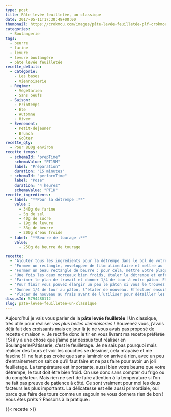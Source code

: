 ```yaml
---
type: post
title: Pâte levée feuilletée, un classique
date: 2017-05-11T17:30:48+00:00
thumbnail: https://crokmou.com/images/pâte-levée-feuilletée-plf-crokmou-blog-cuisine-voyage-1-14.jpg
categories:
  - Boulangerie
tags:
  - beurre
  - farine
  - levure
  - levure boulangère
  - pâte levée feuilletée
recette_details:
  - Catégorie:
    - Les bases
    - Viennoiserie
  - Régime:
    - Végétarien
    - Sans oeufs
  - Saison:
    - Printemps 
    - Été
    - Automne
    - Hiver
  - Évènement:
    - Petit-dejeuner
    - Brunch
    - Goûter
recette_qty:
  - Pour 800g environ
recette_temps:
  - schemaId: "prepTime"
    schemaValue: "PT15M"
    label: "Préparation"
    duration: "15 minutes"
  - schemaId: "performTime"
    label: "Pose"
    duration: "4 heures"
    schemaValue: "PT1H"
recette_ingredients:
  - label: "**Pour la détrempe :**"
    value :
      - 340g de farine
      - 5g de sel
      - 40g de sucre
      - 19g de levure
      - 33g de beurre
      - 200g d'eau froide
  - label: "**Beurre de tourage :**"
    value:
      - 250g de beurre de tourage

recette:
  - "Ajouter tous les ingrédients pour la détrempe dans le bol de votre robot, pétrir 5/10 minutes afin d’avoir une pâte homogène"
  - "Former un rectangle, envelopper de film alimentaire et mettre au frais"
  - "Former un beau rectangle de beurre : pour cela, mettre votre plaquette de beurre dans du papier sulfurisé et frapper à l’aide d’un rouleau pour former un morceau régulier d’un demi centimètre d’épaisseur maximum. Mettre au frais"
  - 'Une fois les deux morceaux bien froids, étaler la détrempe et enferme le beurre dedans comme dans les photos 2, 3 et 4.Remettre au frais 1h/1h30 (frigo) et environ 30/40 minutes au congélateur   ![Pâte levée feuilletée, pas à pas](https://crokmou.com/images/pâte-levée-feuilletée-plf-crokmou-blog-cuisine-voyage-1_zyanch.jpg "Pâte levée feuilletée, pas à pas") ![Pâte levée feuilletée, pas à pas](https://crokmou.com/images/pâte-levée-feuilletée-plf-crokmou-blog-cuisine-voyage-1-1_m4ajxg.jpg "Pâte levée feuilletée, pas à pas") ![Pâte levée feuilletée, pas à pas](https://crokmou.com/images/pâte-levée-feuilletée-plf-crokmou-blog-cuisine-voyage-1-2_y5g6tg.jpg "Pâte levée feuilletée, pas à pas")![Pâte levée feuilletée, pas à pas](https://crokmou.com/images/pâte-levée-feuilletée-plf-crokmou-blog-cuisine-voyage-1-3_uxnuzj.jpg "Pâte levée feuilletée, pas à pas")'
  - "Fariner le plan de travail et donner 1/4 de tour à votre pâton. Etaler de manière régulière le pâton, il doit être assez long. Faites ensuite un tour en 4 (ou portefeuille) comme sur les photos 3, 4 et"
  - 'Pour finir vous pouvez élargir un peu le pâton si vous le trouvez trop étroit. Remettre au frais   ![Pâte levée feuilletée, pas à pas](https://crokmou.com/images/pâte-levée-feuilletée-plf-crokmou-blog-cuisine-voyage-1-4_opayly.jpg "Pâte levée feuilletée, pas à pas") ![Pâte levée feuilletée, pas à pas](https://crokmou.com/images/pâte-levée-feuilletée-plf-crokmou-blog-cuisine-voyage-1-5_ajsx2z.jpg "Pâte levée feuilletée, pas à pas") ![Pâte levée feuilletée, pas à pas](https://crokmou.com/images/pâte-levée-feuilletée-plf-crokmou-blog-cuisine-voyage-1-6_zmdv9d.jpg "Pâte levée feuilletée, pas à pas") ![Pâte levée feuilletée, pas à pas](https://crokmou.com/images/pâte-levée-feuilletée-plf-crokmou-blog-cuisine-voyage-1-7_nxkjvu.jpg "Pâte levée feuilletée, pas à pas") ![Pâte levée feuilletée, pas à pas](https://crokmou.com/images/pâte-levée-feuilletée-plf-crokmou-blog-cuisine-voyage-1-8_bqnweb.jpg "Pâte levée feuilletée, pas à pas")![Pâte levée feuilletée, pas à pas](https://crokmou.com/images/pâte-levée-feuilletée-plf-crokmou-blog-cuisine-voyage-1-9_zltid2.jpg "Pâte levée feuilletée, pas à pas")'
  - "Donner 1/4 de tour au pâton, l’étaler de nouveau. Effectuer ensuite un tour en 3 comme sur les photos 3 et"
  - 'Placer de nouveau au frais avant de l’utiliser pour détailler les viennoiseries.   Cette pâte levée feuilletée peut être congelée (une fois façonnée, c’est à dire une fois vos croissants ou autres réalisés) mais quelques jours seulement ! Autrement la levure risque de ne plus faire effet. Décongeler les viennoiseries au frigo, puis procéder à la pousse dans un endroit chaud (max 28°C). Dorer, et mettre à cuire.   ![Pâte levée feuilletée, pas à pas](https://crokmou.com/images/pâte-levée-feuilletée-plf-crokmou-blog-cuisine-voyage-1-10_gix19j.jpg "Pâte levée feuilletée, pas à pas") ![Pâte levée feuilletée, pas à pas](https://crokmou.com/images/pâte-levée-feuilletée-plf-crokmou-blog-cuisine-voyage-1-11_bmk4qx.jpg "Pâte levée feuilletée, pas à pas") ![Pâte levée feuilletée, pas à pas](https://crokmou.com/images/pâte-levée-feuilletée-plf-crokmou-blog-cuisine-voyage-1-12_ai856b.jpg "Pâte levée feuilletée, pas à pas")![Pâte levée feuilletée, pas à pas](https://crokmou.com/images/pâte-levée-feuilletée-plf-crokmou-blog-cuisine-voyage-1-13_cid3md.jpg "Pâte levée feuilletée, pas à pas")'
disqusId: 5794480112
slug: pate-levee-feuilletee-un-classique
---
```


Aujourd’hui je vais vous parler de la **pâte levée feuilletée** ! Un classique, très utile pour réaliser _vos plus belles viennoiseries_ ! Souvenez vous, j’avais déjà fait des [croissants](http://www.crokmou.com/2014/04/croissants-pur-beurre) mais ce jour là je ne vous avais pas proposé de recette « maison ». Je rectifie donc le tir en vous livrant ma recette préférée ! Si il y a une chose que j’aime par dessus tout réaliser en Boulangerie/Pâtisserie, c’est le feuilletage. Je ne sais pas pourquoi mais réaliser des tours et voir les couches se dessiner, cela m’apaise et me fascine ! Il ne faut pas croire que sans laminoir on arrive à rien, avec un peu d’entrainement on sait ce qu’il faut faire et ne pas faire pour avoir un joli feuilletage. La température est importante, aussi bien votre beurre que votre détrempe, le tout doit être bien froid. On use donc sans compter du frigo ou du congélateur. Mais rien ne sert de faire attention à la température si l’on ne fait pas preuve de patience à côté. Ce sont vraiment pour moi les deux facteurs les plus importants. La délicatesse est elle aussi primordiale, oui parce que faire des tours comme un sagouin ne vous donnera rien de bon ! Vous êtes prêts ? Passons à la pratique :  


{{< recette >}}
